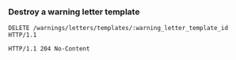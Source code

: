 ### Destroy a warning letter template

```http
DELETE /warnings/letters/templates/:warning_letter_template_id HTTP/1.1
```

```http
HTTP/1.1 204 No-Content
```